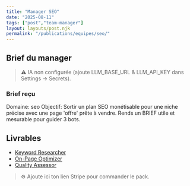 ```yaml
---
title: "Manager SEO"
date: "2025-08-11"
tags: ["post","team-manager"]
layout: layouts/post.njk
permalink: "/publications/equipes/seo/"
---
```

## Brief du manager

> ⚠️ IA non configurée (ajoute LLM_BASE_URL & LLM_API_KEY dans Settings → Secrets).

### Brief reçu
Domaine: seo
Objectif: Sortir un plan SEO monétisable pour une niche précise avec une page 'offre' prête à vendre.
Rends un BRIEF utile et mesurable pour guider 3 bots.

## Livrables
- [Keyword Researcher](/publications/equipes/seo/researcher/)
- [On-Page Optimizer](/publications/equipes/seo/onpage/)
- [Quality Assessor](/publications/equipes/seo/qa/)

> ⚙️ Ajoute ici ton lien Stripe pour commander le pack.

